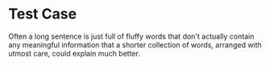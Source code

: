 # Test Case

Often a long sentence is just full of fluffy words that don't actually contain any meaningful information that a shorter collection of words, arranged with utmost care, could explain much better.


